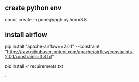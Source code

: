 
## create python env
conda create -n poneglypgh python=3.8

## install airflow

pip install "apache-airflow==2.0.1" --constraint "https://raw.githubusercontent.com/apache/airflow/constraints-2.0.1/constraints-3.8.txt"

pip install -r requirements.txt

.